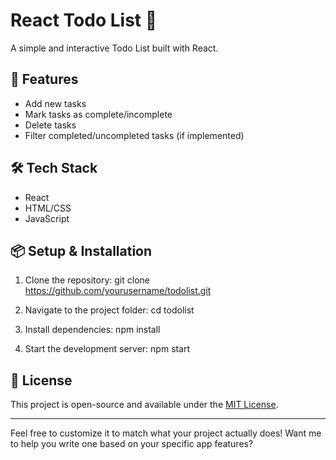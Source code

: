 # React Todo List 📝

A simple and interactive Todo List built with React.

## 🚀 Features
- Add new tasks
- Mark tasks as complete/incomplete
- Delete tasks
- Filter completed/uncompleted tasks (if implemented)

## 🛠️ Tech Stack
- React
- HTML/CSS
- JavaScript

## 📦 Setup & Installation

1. Clone the repository:
git clone https://github.com/yourusername/todolist.git


2. Navigate to the project folder:
cd todolist


3. Install dependencies:
npm install


4. Start the development server:
npm start


## 📄 License
This project is open-source and available under the [MIT License](LICENSE).

---

Feel free to customize it to match what your project actually does! Want me to help you write one based on your specific app features?
